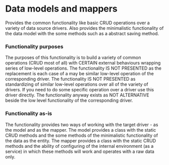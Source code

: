 # Data models and mappers

Provides the common functionality like basic CRUD operations over a variety of data source drivers.
Also provides the minimalistic functionality of the data model with the some methods such as a abstract saving method.

### Functionality purposes

The purposes of this functionality is to build a variety of common operations (CRUD most of all) with CERTAIN external behaviours wrapping series of low-level operations.
The functionality IS NOT PRESENTED as the replacement is each case of a may be similar low-level operation of the corresponding driver.
The functionality IS NOT PRESENTED as standardizing of similar low-level operations over all of the variety of drivers.
If you need to do some specific operation over a driver use this driver directly.
The functionality anyway exists as NOT ALTERNATIVE beside the low level functionality of the corresponding driver.

### Functionality as-is

The functionality provides two ways of working with the target driver - as the model and as the mapper.
The model provides a class with the static CRUD methods and the some methods of the minimalistic functionality of the data as the entity.
The mapper provides a class with the static CRUD methods and the ability of configuring of the internal environment (as a service) in which these methods will work and operates with a raw data only.
